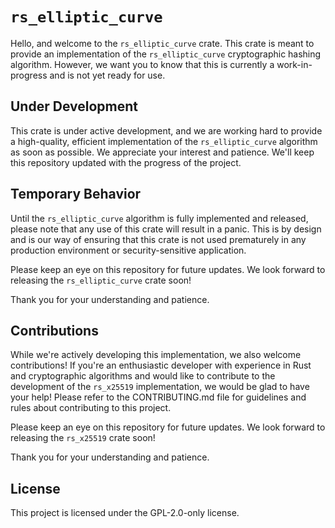 # `rs_elliptic_curve`
Hello, and welcome to the `rs_elliptic_curve` crate. This crate is meant to provide an implementation of the `rs_elliptic_curve` cryptographic hashing algorithm. However, we want you to know that this is currently a work-in-progress and is not yet ready for use.

## Under Development
This crate is under active development, and we are working hard to provide a high-quality, efficient implementation of the `rs_elliptic_curve` algorithm as soon as possible. We appreciate your interest and patience. We'll keep this repository updated with the progress of the project.

## Temporary Behavior
Until the `rs_elliptic_curve` algorithm is fully implemented and released, please note that any use of this crate will result in a panic. This is by design and is our way of ensuring that this crate is not used prematurely in any production environment or security-sensitive application.

Please keep an eye on this repository for future updates. We look forward to releasing the `rs_elliptic_curve` crate soon!

Thank you for your understanding and patience.

## Contributions
While we're actively developing this implementation, we also welcome contributions! If you're an enthusiastic developer with experience in Rust and cryptographic algorithms and would like to contribute to the development of the `rs_x25519` implementation, we would be glad to have your help! Please refer to the CONTRIBUTING.md file for guidelines and rules about contributing to this project.

Please keep an eye on this repository for future updates. We look forward to releasing the `rs_x25519` crate soon!

Thank you for your understanding and patience.

## License
This project is licensed under the GPL-2.0-only license.
